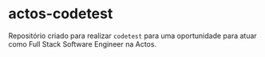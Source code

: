 # actos-codetest
Repositório criado para realizar `codetest` para uma oportunidade para atuar como Full Stack Software Engineer na Actos.
